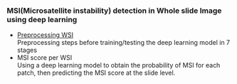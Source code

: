 ###  MSI(Microsatellite instability) detection in Whole slide Image using deep learning  

 
* [Preprocessing WSI](https://github.com/jinoklee/Preprocessing_WSI)  
   Preprocessing steps before training/testing the deep learning model in 7 stages
* MSI score per WSI  
   Using a deep learning model to obtain the probability of MSI for each patch, then predicting the MSI score at the slide level.

